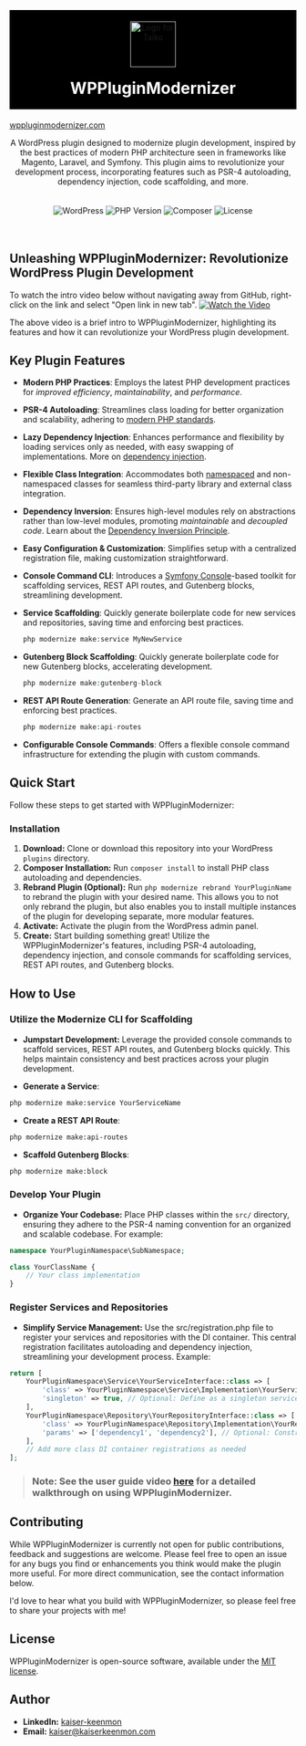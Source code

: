 

<p align="center" style="background-color:black; padding:20px; margin-bottom:0;">
  <img src="https://raw.githubusercontent.com/kaiserkeenmon/WPPluginModernizer/master/wppm-logo.png" width="80" alt="Logo for Taiko" />
</p>

<h1 align="center" style="background-color:black; color: white; padding-bottom: 20px; margin-top:0;">
  WPPluginModernizer
</h1>

[wppluginmodernizer.com](https://wppluginmodernizer.com)

<div align="center">
A WordPress plugin designed to modernize plugin development, inspired by the best practices of modern PHP 
architecture seen in frameworks like Magento, Laravel, and Symfony. This plugin aims to revolutionize your development 
process, incorporating features such as PSR-4 autoloading, dependency injection, code scaffolding, and more.
</div>

<div align="center" style="padding: 20px 0;">


![WordPress](https://img.shields.io/badge/WordPress-%3E%3D5.8-blue.svg)
![PHP Version](https://img.shields.io/badge/PHP-%3E%3D8.1-777BB4.svg)
![Composer](https://img.shields.io/badge/Composer-Enabled-885630.svg)
![License](https://img.shields.io/badge/license-MIT-green.svg)
</div>

## Unleashing WPPluginModernizer: Revolutionize WordPress Plugin Development

To watch the intro video below without navigating away from GitHub, right-click on the link and select "Open link in new tab". 
[![Watch the Video](https://raw.githubusercontent.com/kaiserkeenmon/WPPluginModernizer/master/thumb.png)](https://youtu.be/vkUaMRt0jx4?si=WC3izCFvam-Np7Aa "WPPluginModernizer Intro")

The above video is a brief intro to WPPluginModernizer, highlighting its features and how it can revolutionize your WordPress plugin development.

## Key Plugin Features

- **Modern PHP Practices**: Employs the latest PHP development practices for *improved efficiency*, *maintainability*, and *performance*.
- **PSR-4 Autoloading**: Streamlines class loading for better organization and scalability, adhering to [modern PHP standards](https://www.php-fig.org/psr/psr-4/).
- **Lazy Dependency Injection**: Enhances performance and flexibility by loading services only as needed, with easy swapping of implementations. More on [dependency injection](https://en.wikipedia.org/wiki/Dependency_injection).
- **Flexible Class Integration**: Accommodates both [namespaced](https://www.php.net/manual/en/language.namespaces.rationale.php) and non-namespaced classes for seamless third-party library and external class integration.
- **Dependency Inversion**: Ensures high-level modules rely on abstractions rather than low-level modules, promoting *maintainable* and *decoupled code*. Learn about the [Dependency Inversion Principle](https://en.wikipedia.org/wiki/Dependency_inversion_principle).
- **Easy Configuration & Customization**: Simplifies setup with a centralized registration file, making customization straightforward.
- **Console Command CLI**: Introduces a [Symfony Console](https://symfony.com/doc/current/components/console.html)-based toolkit for scaffolding services, REST API routes, and Gutenberg blocks, streamlining development.
    
- **Service Scaffolding**: Quickly generate boilerplate code for new services and repositories, saving time and enforcing best practices.  
    ```php
    php modernize make:service MyNewService
    ```
- **Gutenberg Block Scaffolding**: Quickly generate boilerplate code for new Gutenberg blocks, accelerating development.
    ```php
    php modernize make:gutenberg-block
    ```
- **REST API Route Generation**: Generate an API route file, saving time and enforcing best practices.
    ```php
    php modernize make:api-routes
    ```
- **Configurable Console Commands**: Offers a flexible console command infrastructure for extending the plugin with custom commands.


## Quick Start

Follow these steps to get started with WPPluginModernizer:

### Installation

1. **Download:** Clone or download this repository into your WordPress `plugins` directory.
2. **Composer Installation:** Run `composer install` to install PHP class autoloading and dependencies.
3. **Rebrand Plugin (Optional):** Run `php modernize rebrand YourPluginName` to rebrand the plugin with your desired name. This allows you to not only rebrand the plugin, but also enables you to install multiple instances of the plugin for developing separate, more modular features.
4. **Activate:** Activate the plugin from the WordPress admin panel.
5. **Create:** Start building something great! Utilize the WPPluginModernizer's features, including PSR-4 autoloading, dependency injection, and console commands for scaffolding services, REST API routes, and Gutenberg blocks.

## How to Use

### Utilize the Modernize CLI for Scaffolding
- **Jumpstart Development:** Leverage the provided console commands to scaffold services, REST API routes, and Gutenberg blocks quickly. This helps maintain consistency and best practices across your plugin development.

- **Generate a Service**:
```bash
php modernize make:service YourServiceName
```

- **Create a REST API Route**:
```bash
php modernize make:api-routes
```

- **Scaffold Gutenberg Blocks**:
```bash
php modernize make:block
```

### Develop Your Plugin
- **Organize Your Codebase:** Place PHP classes within the `src/` directory, ensuring they adhere to the PSR-4 naming convention for an organized and scalable codebase. For example:

```php
namespace YourPluginNamespace\SubNamespace;

class YourClassName {
    // Your class implementation
}
```

### Register Services and Repositories
- **Simplify Service Management:** Use the src/registration.php file to register your services and repositories with the DI container. This central registration facilitates autoloading and dependency injection, streamlining your development process. Example:

```php
return [
    YourPluginNamespace\Service\YourServiceInterface::class => [
        'class' => YourPluginNamespace\Service\Implementation\YourService::class,
        'singleton' => true, // Optional: Define as a singleton service
    ],
    YourPluginNamespace\Repository\YourRepositoryInterface::class => [
        'class' => YourPluginNamespace\Repository\Implementation\YourRepository::class,
        'params' => ['dependency1', 'dependency2'], // Optional: Constructor parameters
    ],
    // Add more class DI container registrations as needed
];
```

> ### Note: See the user guide video [here](https://youtu.be/eTvLHtiRS0M?si=fUJcH44IuZ_N9zTB) for a detailed walkthrough on using WPPluginModernizer.

## Contributing

While WPPluginModernizer is currently not open for public contributions, feedback and suggestions are welcome. Please feel 
free to open an issue for any bugs you find or enhancements you think would make the plugin more useful. 
For more direct communication, see the contact information below.

I'd love to hear what you build with WPPluginModernizer, so please feel free to share your projects with me!

## License

WPPluginModernizer is open-source software, available under the [MIT license](LICENSE).

## Author

- **LinkedIn:** [kaiser-keenmon](https://linkedin.com/in/kaiser-keenmon)
- **Email:** [kaiser@kaiserkeenmon.com](mailto:kaiser@kaiserkeenmon.com)

